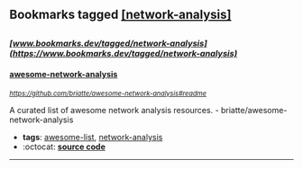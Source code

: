 ## Bookmarks tagged [[network-analysis]](https://www.bookmarks.dev/search?q=[network-analysis])

_<sup><sup>[www.bookmarks.dev/tagged/network-analysis](https://www.bookmarks.dev/tagged/network-analysis)</sup></sup>_
---
#### [awesome-network-analysis](https://github.com/briatte/awesome-network-analysis#readme)
_<sup>https://github.com/briatte/awesome-network-analysis#readme</sup>_

A curated list of awesome network analysis resources. - briatte/awesome-network-analysis
* **tags**: [awesome-list](../tagged/awesome-list.md), [network-analysis](../tagged/network-analysis.md)
* :octocat: **[source code](https://github.com/briatte/awesome-network-analysis#readme)**
---
